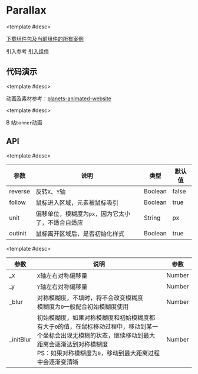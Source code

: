 <script setup>
  import ParallaxA from './Components/Parallax/demo/index-a.vue'
  import ParallaxB from './Components/Parallax/demo/index-b.vue'
  import ParallaxC from './Components/Parallax/demo/index-c.vue'
  import ParallaxD from './Components/Parallax/demo/index-d.vue'
</script>

# Parallax

<ContainerBox title="介绍">
<template #desc>

跟随鼠标移动的视差动画，如果你的需求并不复杂，可以考虑使用 [视差函数](/Functions/element/Parallax.html)

</template>
</ContainerBox>

<ContainerBox title="下载并引入">

<template #desc>

[下载组件包及当前组件的所有案例](https://gitee.com/lengyibai/lib3-component-packages/raw/master/Lib/dynamic/LibParallax.zip)

引入参考 [引入组件](/Components/base/start.html)
</template>
</ContainerBox>

## 代码演示

<ContainerBox title="基础用法">
<template #desc>
此时处于一个上下左右对称的状态，即鼠标移动到容器正中间则为初始位置

注：切勿给视差元素设置`transform`属性，视差依赖于此属性
</template>

<div class="demoBox">
<ParallaxA />
</div>

<ShowCode>
<template #codes>

```vue
<template>
  <LibParallax class="LibParallax" unit="vw">
    <div class="box1" id="parallax-item" _x="10" _y="5" _blur="10"></div>
    <div class="box2" id="parallax-item" _x="20" _y="10" _blur="10"></div>
    <div class="box3" id="parallax-item" _x="30" _y="15" _blur="10"></div>
    <div class="box4" id="parallax-item" _x="40" _y="20" _blur="10"></div>
  </LibParallax>
</template>
<style scoped lang="less">
.LibParallax {
  position: relative;
  width: 100%;
  height: 50vh;
  display: flex;
  justify-content: center;
  align-items: center;
  overflow: hidden;
  .box1 {
    position: absolute;
    width: 2.5vw;
    height: 2.5vw;
    background-color: rgba(231, 77, 60, 0.5);
  }
  .box2 {
    position: absolute;
    width: 5vw;
    height: 5vw;
    background-color: rgba(46, 204, 112, 0.5);
  }
  .box3 {
    position: absolute;
    width: 7.5vw;
    height: 7.5vw;
    background-color: rgba(52, 152, 219, 0.5);
  }
  .box4 {
    position: absolute;
    width: 10vw;
    height: 10vw;
    background-color: rgba(156, 89, 182, 0.5);
  }
}
</style>
```

</template>
</ShowCode>
</ContainerBox>

<ContainerBox title="基础用法">
<template #desc>
鼠标进入区域并移动才开始计算坐标，不会一进入就跟随，此时需要从最左{右)边移动到最右(左)边才能完成完整视差动画

反转`X`轴、`Y`轴
保持离开时的位置（进入后会重置位置）
</template>

<div class="demoBox">
<ParallaxB />
</div>

<ShowCode>
<template #codes>

```vue
<template>
  <LibParallax class="LibParallax" :follow="false" :outinit="false" :reverse="true" unit="vw">
    <div class="box1" id="parallax-item" _x="10" _y="5" _blur="10"></div>
    <div class="box2" id="parallax-item" _x="20" _y="10" _blur="10"></div>
    <div class="box3" id="parallax-item" _x="30" _y="15" _blur="10"></div>
    <div class="box4" id="parallax-item" _x="40" _y="20" _blur="10"></div>
  </LibParallax>
</template>
<style scoped lang="less">
.LibParallax {
  position: relative;
  width: 100%;
  height: 50vh;
  display: flex;
  justify-content: center;
  align-items: center;
  overflow: hidden;
  .box1 {
    position: absolute;
    width: 2.5vw;
    height: 2.5vw;
    background-color: rgba(231, 77, 60, 0.5);
  }
  .box2 {
    position: absolute;
    width: 5vw;
    height: 5vw;
    background-color: rgba(46, 204, 112, 0.5);
  }
  .box3 {
    position: absolute;
    width: 7.5vw;
    height: 7.5vw;
    background-color: rgba(52, 152, 219, 0.5);
  }
  .box4 {
    position: absolute;
    width: 10vw;
    height: 10vw;
    background-color: rgba(156, 89, 182, 0.5);
  }
}
</style>
```

</template>
</ShowCode>
</ContainerBox>

<ContainerBox title="经典案例">

<template #desc>

动画及素材参考：[planets-animated-website](https://github.com/TheDesignMedium/planets-animated-website)
</template>

<div class="demoBox">
<ParallaxC />
</div>

<ShowCode>
<template #codes>

```vue
<template>
  <LibParallax class="LibParallax" unit="vw" :outinit="false">
    <!-- 背景 -->
    <img class="background" id="parallax-item" _x="2" _y="2" src="./img/demo-c/background.png" alt="" />

    <!-- 海王星 -->
    <img class="neptune" id="parallax-item" _x="3" _y="3" src="./img/demo-c/neptune.png" alt="" />

    <!-- 木星 -->
    <img class="jupiter" id="parallax-item" _x="5" _y="5" src="./img/demo-c/jupiter.png" alt="" />

    <!-- 土星 -->
    <img class="saturn" id="parallax-item" _x="6" _y="6" src="./img/demo-c/saturn.png" alt="" />

    <!-- 陨石 -->
    <img class="rock" id="parallax-item" _x="7" _y="7" src="./img/demo-c/rock.png" alt="" />

    <!-- 地球 -->
    <img class="earth" id="parallax-item" _x="10" _y="10" src="./img/demo-c/earth.png" alt="" />

    <!-- 地面 -->
    <img class="mid" id="parallax-item" _x="5" _y="5" src="./img/demo-c/mid.png" alt="" />

    <!-- 地面 -->
    <img class="foreground" id="parallax-item" _x="8" _y="8" src="./img/demo-c/foreground.png" alt="" />
  </LibParallax>
</template>
<style scoped lang="less">
.LibParallax {
  position: relative;
  width: 100vw;
  height: 34vw;
  display: flex;
  justify-content: center;
  align-items: center;
  overflow: hidden;
  display: flex;
  justify-content: center;
  align-items: center;
  .background {
    position: absolute;
    width: 110%;
    height: 110%;
    object-fit: cover;
  }
  .neptune {
    position: absolute;
    right: 25%;
    top: 15%;
    width: 8vw;
  }
  .jupiter {
    position: absolute;
    right: 5%;
    top: 10%;
    width: 10vw;
  }
  .saturn {
    position: absolute;
    left: 35%;
    top: 25%;
    width: 5vw;
  }
  .rock {
    position: absolute;
    left: 5%;
    top: 10%;
    width: 5vw;
  }
  .earth {
    position: absolute;
    width: 15vw;
  }
  .mid {
    position: absolute;
    width: 130%;
    bottom: -150px;
  }
  .foreground {
    position: absolute;
    height: 110%;
    top: 0;
    right: -200px;
  }
}
</style>
```

</template>
</ShowCode>
</ContainerBox>

<ContainerBox title="经典案例">

<template #desc>

B 站`banner`动画
</template>

<div class="demoBox">
<ParallaxD />
</div>

<ShowCode>
<template #codes>

```vue
<template>
  <LibParallax class="LibParallax" :follow="false" :reverse="true" unit="vw">
    <!-- 树林背景 -->
    <img id="parallax-item" _x="2.6042" _blur="4" _initBlur="2" src="./img/demo-d/bg.png" />

    <!-- 22娘 -->
    <img id="parallax-item" _x="5.2083" _blur="6" src="./img/demo-d/girl1.png" />

    <!-- 秋 -->
    <h1 id="parallax-item" _x="6.5104" _blur="4" _initBlur="2">秋</h1>

    <!-- 小土丘 -->
    <img id="parallax-item" _x="10.4167" _blur="4" _initBlur="2" src="./img/demo-d/grassland.png" />

    <!-- 蘑菇松果 -->
    <img id="parallax-item" _x="15.625" _blur="4" _initBlur="4" src="./img/demo-d/mushroom.png" />

    <!-- 枯叶 -->
    <img id="parallax-item" _x="23.4375" _blur="2" _initBlur="6" src="./img/demo-d/leaf.png" />

    <!-- 33娘 -->
    <img id="parallax-item" _x="28.6458" _blur="0" _initBlur="8" src="./img/demo-d/spirit.png" />
  </LibParallax>
</template>
<style scoped lang="less">
.LibParallax {
  position: relative;
  width: 100vw;
  height: 11.7vw;
  display: flex;
  justify-content: center;
  align-items: center;
  overflow: hidden;
  h1 {
    color: #fff;
    font-size: 7vw;
    font-weight: bold;
    transform: rotateX();
  }
  img {
    position: absolute;
    height: 100%;
  }
}
</style>
```

</template>
</ShowCode>
</ContainerBox>

## API

<ContainerBox title="LibParallax Props">

<template #desc>

| 参数    | 说明                                               | 类型          | 默认值 |
| ------- | -------------------------------------------------- | ------------- | ------ |
| reverse | 反转`X`、`Y`轴                                     | Boolean       | false  |
| follow  | 鼠标进入区域，元素被鼠标吸引                       | Boolean<br /> | true   |
| unit    | 偏移单位，模糊度为`px`，因为它太小了，不适合自适应 | String        | px     |
| outinit | 鼠标离开区域后，是否初始化样式                     | Boolean       | true   |

</template>
</ContainerBox>

<ContainerBox title="Dom Props">

<template #desc>

| 参数       | 说明                                                                                                                                                                                                               | 参数   |
| ---------- | ------------------------------------------------------------------------------------------------------------------------------------------------------------------------------------------------------------------ | ------ |
| \_x        | `X`轴左右对称偏移量                                                                                                                                                                                                | Number |
| \_y        | `Y`轴左右对称偏移量                                                                                                                                                                                                | Number |
| \_blur     | 对称模糊度，不填时，将不会改变模糊度<br />模糊度为`0`一般配合初始模糊度使用                                                                                                                                        | Number |
| \_initBlur | 初始模糊度，如果对称模糊度和初始模糊度都有大于`0`的值，在鼠标移动过程中，移动到某一个坐标会出现无模糊的状态，继续移动到最大距离会逐渐达到对称模糊度<br />PS：如果对称模糊度为`0`，移动到最大距离过程中会逐渐变清晰 | Number |

</template>
</ContainerBox>

